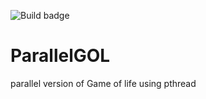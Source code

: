 ![Build badge](https://github.com/TDoGoodT/ParallelGOL/actions/workflows/c-cpp.yml/badge.svg)

# ParallelGOL
parallel version of Game of life
using pthread
